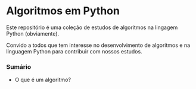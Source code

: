 # <h1> Algoritmos em Python </h1>

<p> Este repositório é uma coleção de estudos de algoritmos na lingagem Python (obviamente). </p>

<p> Convido a todos que tem interesse no desenvolvimento de algoritmos e na linguagem Python para contribuir com nossos estudos.</p>


<h3>Sumário </h3>
<ul>
<li> O que é um algoritmo? </li>
</ul>
